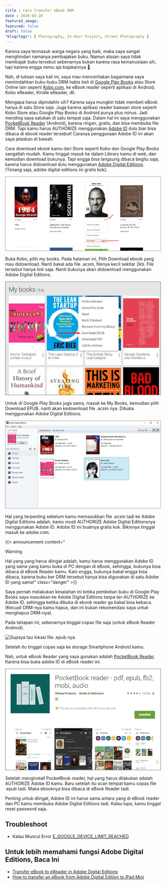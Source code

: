 ```yaml
---
title : Cara Transfer eBook DRM
date : 2020-03-20
featured_image: 
featured: false
draft: false
"blog/tags": [ Photography, 24 Hour Project, Street Photography ]
---
```


Karena saya termasuk warga negara yang baik, maka saya sangat menghindari namanya pembajakan buku. Namun alasan saya tidak membajak buku tersebut sebenarnya bukan karena rasa kemanusiaan sih, tapi karena engga nemu aja bajakannya 🙈.

Nah, di tulisan saya kali ini, saya mau menceritakan bagaimana saya memindahkan buku-buku DRM habis beli di [Google Play Books](https://play.google.com/store/books) atau Store Online lain seperti [Kobo.com](https://kobo.com/), ke eBook reader seperti aplikasi di Android, Kobo eReader, Kindle eReader, dll.

Mengapa harus dipindahin sih? Karena saya mungkin tidak membeli eBook hanya di satu Store saja. Juga karena aplikasi reader bawaan store seperti Kobo Store atau Google Play Books di Android punya plus minus. Jadi mending saya satukan di satu tempat saja. Dalam hal ini saya menggunakan [PocketBook Reader](https://play.google.com/store/apps/details?id=com.obreey.reader) (Android), karena ringan, gratis, dan bisa membuka file DRM. Tapi kamu harus AUTHORIZE menggunakan [Adobe ID](https://helpx.adobe.com/manage-account/using/create-update-adobe-id.html) dulu biar bisa dibaca di ebook reader tersebut! Caranya penggunaan Adobe ID ini akan saya jelaskan di bawah.

Cara download ebook kamu dari Store seperti Kobo dan Google Play Books sangatlah mudah. Kamu tinggal masuk ke dalam Library kamu di web, dan kemudian download bukunya. Tapi engga bisa langsung dibaca begitu saja, karena harus didownload dulu menggunakan [Adobe Digital Editions](https://www.adobe.com/solutions/ebook/digital-editions/download.html). (Tenang saja, adobe digital editions ini gratis kok).

![Download file .acsm di Kobo](images/drm-ke-ebook-001.jpg)

Buka Kobo, pilih my books. Pada halaman ini, Pilih Download ebook yang mau didownload. Nanti bakal ada file .acsm, filenya kecil sekitar 2kb. File tersebut hanya link saja. Nanti bukunya akan didownload menggunakan Adobe Digital Editions.

![Download file .acsm di Google Play](images/drm-ke-ebook-002.jpg)

Untuk di Google Play Books juga sama, masuk ke My Books, kemudian pilih Download EPUB. nanti akan kedownload file .acsm nya. Dibuka menggunakan Adobe Digital Editions.

![Adobe Digital Editions ini Gratis lho ya.](images/drm-ke-ebook-003.jpg)

Hal yang terpenting sebelum kamu memasukkan file .acsm tadi ke Adobe Digital Editions adalah, kamu musti AUTHORIZE Adobe Digital Editionsnya menggunakan Adobe ID. Adobe ID ini buatnya gratis kok. Bikinnya tinggal masuk ke adobe.com.

{{< announcement content="<p class='title'>Warning</p>Hal yang yang harus diingat adalah, kamu harus menggunakan Adobe ID yang sama yang kamu buka di PC dengan di eBook, sehingga, bukunya bisa dibaca di eBook Reader kamu. Kalo engga, bukunya bakal engga bisa dibaca, karena buku ber DRM tersebut hanya bisa digunakan di satu Adobe ID yang sama!" class="danger" >}}

Saya pernah melakukan kesalahan ini ketika pembelian buku di Google Play Books saya masukkan ke Adobe Digital Editions tanpa ter-AUTHORIZE ke Adobe ID. sehingga ketika dibuka di ebook reader ga bakal bisa kebaca. (Kecuali DRM-nya kamu hapus, dan ini bukan rekomendasi saya untuk menghapus DRM-nya).

Pada tahapan ini, sebenarnya tinggal copas file saja (untuk eBook Reader Android).

![Supaya tau lokasi file .epub nya.
](images/drm-ke-ebook-004.jpg)

Setelah itu tinggal copas saja ke storage Smartphone Android kamu.

Nah, untuk eBook Reader yang saya gunakan adalah [PocketBook Reader](https://play.google.com/store/apps/details?id=com.obreey.reader). Karena bisa buka adobe ID di eBook reader ini.

![Tampilan PocketBook Reader](images/drm-ke-ebook-005.jpg)

Setelah menginstall PocketBook reader, hal yang harus dilakukan adalah AUTHORIZE Adobe ID kamu. Baru setelah itu scan tempat kamu copas file .epub tadi. Maka ebooknya bisa dibaca di eBook Reader tadi.

Penting untuk diingat, Adobe ID ini harus sama antara yang di eBook reader dan PC kamu membuka Adobe Digital Editions tadi. Kalau lupa, kamu tinggal reset password saja.

## Troubleshoot

- Kalau Muncul Error [E_GOOGLE_DEVICE_LIMIT_REACHED](/blog/e-google-device-limit-reached)

## Untuk lebih memahami fungsi Adobe Digital Editions, Baca Ini

-   [Transfer eBook to eReader in Adobe Digital Editions](https://helpx.adobe.com/digital-editions/kb/transfer-ebook-ereader-digital-editions.html)
-   [How to transfer an eBook from Adobe Digital Edition to iPad Mini](https://community.adobe.com/t5/digital-editions/how-to-transfer-an-ebook-from-adobe-digital-edition-to-ipad-mini/td-p/4746930)
